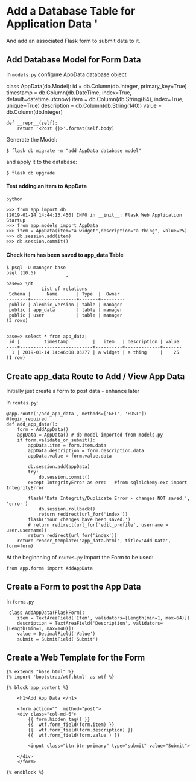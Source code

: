 

# Add a Database Table for Application Data '

And add an associated Flask form to submit data to it.

## Add Database Model for Form Data ##

in `models.py` configure AppData database object

class AppData(db.Model):
    id = db.Column(db.Integer, primary_key=True)
    timestamp = db.Column(db.DateTime, index=True, default=datetime.utcnow)
    item = db.Column(db.String(64), index=True,   unique=True)
    description = db.Column(db.String(140))
    value = db.Column(db.Integer)
    
    def __repr__(self):
        return '<Post {}>'.format(self.body)


Generate the Model:
```
$ flask db migrate -m "add AppData database model"
```
and apply it to the database:

```
$ flask db upgrade
```

#### Test adding an item to AppData ####

```
python

>>> from app import db
[2019-01-14 14:44:13,450] INFO in __init__: Flask Web Application Startup
>>> from app.models import AppData
>>> item = AppData(item="a widget",description="a thing", value=25)
>>> db.session.add(item)
>>> db.session.commit()
```

#### Check item has been saved to app_data Table ####

```
$ psql -U manager base
psql (10.5)
                      ^
base=> \dt
             List of relations
 Schema |      Name       | Type  |  Owner
--------+-----------------+-------+---------
 public | alembic_version | table | manager
 public | app_data        | table | manager
 public | user            | table | manager
(3 rows)


base=> select * from app_data;
 id |         timestamp         |   item   | description | value
----+---------------------------+----------+-------------+-------
  1 | 2019-01-14 14:46:08.03277 | a widget | a thing     |    25
(1 row)
```

## Create app_data Route to Add / View App Data ##

Initially just create a form to post data - enhance later

in `routes.py`:
```
@app.route('/add_app_data', methods=['GET', 'POST'])
@login_required
def add_app_data():
    form = AddAppData()
    appData = AppData() # db model imported from models.py
    if form.validate_on_submit():
        appData.item = form.item.data
        appData.description = form.description.data
        appData.value = form.value.data

        db.session.add(appData)
        try:
            db.session.commit()
        except IntegrityError as err:   #from sqlalchemy.exc import IntegrityError

        flash('Data Integrity/Duplicate Error - changes NOT saved.', 'error')
            db.session.rollback()
            return redirect(url_for('index'))
        flash('Your changes have been saved.')
        # return redirect(url_for('edit_profile', username = user.username))
        return redirect(url_for('index'))
    return render_template('app_data.html', title='Add Data', form=form)

```

At the beginnning of `routes.py` import the Form to be used:

```
from app.forms import AddAppData
```
        
        
## Create a Form to post the App Data ##
 In `forms.py`
 
``` 
 class AddAppData(FlaskForm):
    item = TextAreaField('Item', validators=[Length(min=1, max=64)])
    description = TextAreaField('Description', validators=[Length(min=1, max=140)])
    value = DecimalField('Value')
    submit = SubmitField('Submit')
```
    
## Create a Web Template for the Form ##

```
{% extends "base.html" %}
{% import 'bootstrap/wtf.html' as wtf %}

{% block app_content %}

    <h1>Add App Data </h1>

    <form action=""  method="post">
    <div class="col-md-6">
        {{ form.hidden_tag() }}
        {{  wtf.form_field(form.item) }}
        {{  wtf.form_field(form.description) }}
        {{  wtf.form_field(form.value ) }}

        <input class="btn btn-primary" type="submit" value="Submit">

    </div>
    </form>

{% endblock %}
        
``` 

